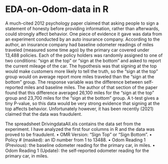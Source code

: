 # EDA-on-Odom-data in R
A much-cited 2012 psychology paper claimed that asking people to sign a statement of honesty before providing information, rather than afterwards, could strongly affect behavior. One piece of evidence it gave was data from an experiment conducted by an auto insurance company. According to the author, an insurance company had baseline odometer readings of miles traveled (measured some time ago) by the primary car covered under 13,488 policies. Each of the policy holders was randomly assigned to one of two conditions: “sign at the top” or “sign at the bottom” and asked to report the current mileage of the car. The
hypothesis was that signing at the top would make customers more likely to tell the truth, so the “sign at the top” group would on average report more miles traveled than the “sign at the bottom” group. The response variable was the difference between self-reported miles and baseline miles. The author of that section of the paper found that this difference averaged 26,100 miles for the “sign at the top” group and 23,700 miles for the “sign at the bottom” group. A t-test gives a tiny P-value, so this data would be very strong evidence that signing at the top affects behavior. Unfortunately however, it has been recently (2021) claimed that the data was fraudulent.

The spreadsheet DrivingdataAll.xls contains the data set from the experiment. I have analyzed the first four columns in R and the data was proved to be fraudulent.
• OMR Version: “Sign Top” or “Sign Bottom”.
• Policy # (masked): an ID number from 1 to 13488.
• Odom Reading 1 (Previous): the baseline odometer reading for the primary car, in miles.
• Odom Reading 1 (Update): the self-reported odometer reading for the primary car, in miles.

